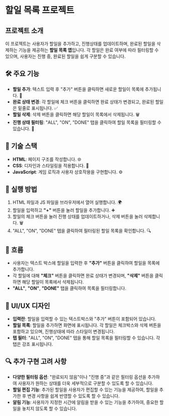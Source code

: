 # 할일 목록 프로젝트

## 프로젝트 소개

이 프로젝트는 사용자가 할일을 추가하고, 진행상태를 업데이트하며, 완료된 할일을 삭제하는 기능을 제공하는 **할일 목록 앱**입니다. 각 할일은 완료 여부에 따라 필터링할 수 있으며, 사용자는 진행 중, 완료된 할일을 쉽게 구분할 수 있습니다.

## 🛠️ 주요 기능

- **할일 추가**: 텍스트 입력 후 "추가" 버튼을 클릭하면 새로운 할일이 목록에 추가됩니다. 📅
- **완료 상태 변경**: 각 할일에 체크 버튼을 클릭하면 완료 상태가 변경되고, 완료된 할일은 밑줄로 표시됩니다. ✅
- **할일 삭제**: 삭제 버튼을 클릭하면 해당 할일이 목록에서 삭제됩니다. 🗑️
- **진행 상태 필터링**: "ALL", "ON", "DONE" 탭을 클릭하여 할일 목록을 필터링할 수 있습니다. 🎯

## 📐 기술 스택

- **HTML**: 페이지 구조를 작성합니다. 🌐
- **CSS**: 디자인과 스타일링을 적용합니다. 🎨
- **JavaScript**: 게임 로직과 사용자 상호작용을 구현합니다. ⚙️

## 🚀 실행 방법

1. HTML 파일과 JS 파일을 브라우저에서 열어 실행합니다. 🌍
2. 할일을 입력하고 **"+"** 버튼을 눌러 할일을 추가합니다. ➕
3. 할일의 체크 버튼을 눌러 진행 상태를 업데이트하거나, 삭제 버튼을 눌러 삭제합니다. 🗑️
4. "ALL", "ON", "DONE" 탭을 클릭하여 필터링된 할일 목록을 확인합니다. 🔍

## 💬 흐름

- 사용자는 텍스트 박스에 할일을 입력한 후 **"추가"** 버튼을 클릭하여 할일을 목록에 추가합니다.
- 각 할일에 대해 **"체크"** 버튼을 클릭하면 완료 상태가 변경되며, **"삭제"** 버튼을 클릭하면 해당 할일이 목록에서 삭제됩니다.
- **"ALL"**, **"ON"**, **"DONE"** 탭을 클릭하여 목록을 필터링합니다.

## 🎨 UI/UX 디자인

- **입력란**: 할일을 입력할 수 있는 텍스트박스와 "추가" 버튼이 포함되어 있습니다.
- **할일 목록**: 할일을 추가하면 화면에 표시됩니다. 각 할일은 체크박스와 삭제 버튼을 포함하고 있으며, 진행상태에 따라 스타일이 변경됩니다.
- **탭 필터**: "ALL", "ON", "DONE" 탭을 통해 할일 목록을 필터링할 수 있습니다. 각 탭은 강조 표시됩니다.

## 🔍 추가 구현 고려 사항

- **다양한 필터링 옵션**: "완료되지 않음"이나 "진행 중"과 같은 필터링 옵션을 추가하여 사용자가 원하는 상태를 더욱 세부적으로 구분할 수 있도록 할 수 있습니다.
- **할일 편집 기능**: 추가된 할일을 사용자가 편집할 수 있는 기능을 제공하여, 할일을 추가한 후 변경 사항을 쉽게 반영할 수 있도록 할 수 있습니다.
- **알림 기능**: 사용자가 지정한 시간에 알림을 받을 수 있는 기능을 추가하여, 중요한 할일을 놓치지 않도록 할 수 있습니다.
